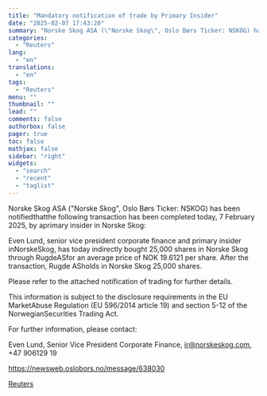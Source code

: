 ```yaml
---
title: "Mandatory notification of trade by Primary Insider"
date: "2025-02-07 17:43:20"
summary: "Norske Skog ASA (\"Norske Skog\", Oslo Børs Ticker: NSKOG) has been notifiedthatthe following transaction has been completed today, 7 February 2025, by aprimary insider in Norske Skog:Even Lund, senior vice president corporate finance and primary insider inNorskeSkog, has today indirectly bought 25,000 shares in Norske Skog through RugdeASfor an average..."
categories:
  - "Reuters"
lang:
  - "en"
translations:
  - "en"
tags:
  - "Reuters"
menu: ""
thumbnail: ""
lead: ""
comments: false
authorbox: false
pager: true
toc: false
mathjax: false
sidebar: "right"
widgets:
  - "search"
  - "recent"
  - "taglist"
---
```


Norske Skog ASA ("Norske Skog", Oslo Børs Ticker: NSKOG) has been notifiedthatthe following transaction has been completed today, 7 February 2025, by aprimary insider in Norske Skog:

Even Lund, senior vice president corporate finance and primary insider inNorskeSkog, has today indirectly bought 25,000 shares in Norske Skog through RugdeASfor an average price of NOK 19.6121 per share. After the transaction, Rugde ASholds in Norske Skog 25,000 shares.

Please refer to the attached notification of trading for further details.

This information is subject to the disclosure requirements in the EU MarketAbuse Regulation (EU 596/2014 article 19) and section 5-12 of the NorwegianSecurities Trading Act.

For further information, please contact:

Even Lund, Senior Vice President Corporate Finance, ir@norskeskog.com, +47 906129 19

https://newsweb.oslobors.no/message/638030

[Reuters](https://www.tradingview.com/news/reuters.com,2025-02-07:newsml_ObiD0qCza:0-mandatory-notification-of-trade-by-primary-insider/)
